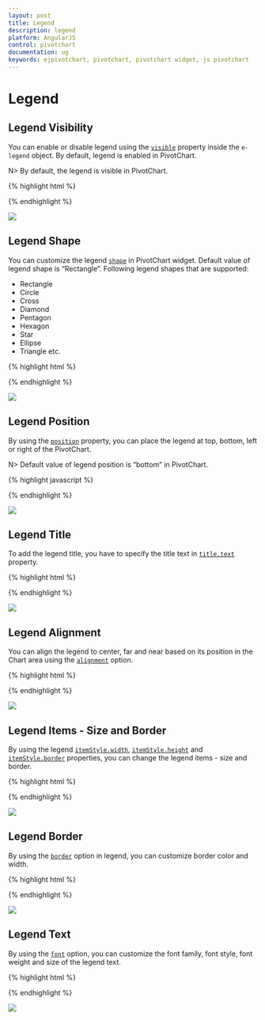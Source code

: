 ```yaml
---
layout: post
title: Legend
description: legend
platform: AngularJS
control: pivotchart
documentation: ug
keywords: ejpivotchart, pivotchart, pivotchart widget, js pivotchart 
---
```


# Legend

## Legend Visibility

You can enable or disable legend using the [`visible`](/api/js/ejchart#members:legend-visible) property inside the `e-legend` object. By default, legend is enabled in PivotChart.

N> By default, the legend is visible in PivotChart.

{% highlight html %}

<body>
    <div ng-controller="PivotChartCtrl">
        <div id="PivotChart1" ej-pivotchart e-legend="legend"/>
    </div>
    <script>
        angular.module('PivotChartApp', ['ejangular']).controller('PivotChartCtrl', function ($scope) {
            ///..
            $scope.legend = {
                //Legend Visibility 
                visible: true
            };
        });
    </script>
</body>

{% endhighlight %}

![](Legend_images/Legend_img1.png) 

## Legend Shape
You can customize the legend [`shape`](/api/js/ejchart#members:legend-shape) in PivotChart widget. Default value of legend shape is “Rectangle”. Following legend shapes that are supported:

* Rectangle
* Circle
* Cross
* Diamond
* Pentagon
* Hexagon
* Star
* Ellipse
* Triangle etc.

{% highlight html %}

<body>
    <div ng-controller="PivotChartCtrl">
        <div id="PivotChart1" ej-pivotchart e-legend="legend"/>
    </div>
    <script>
        angular.module('PivotChartApp', ['ejangular']).controller('PivotChartCtrl', function ($scope) {
            ///..
            $scope.legend = {
                //Legend Visibility 
                visible: true,
                //Applying Legend Shape
                shape: "Star"
            };
        });
    </script>
</body>

{% endhighlight %}

![](Legend_images/Legend_img2.png) 

## Legend Position
By using the [`position`](/api/js/ejchart#members:legend-position) property, you can place the legend at top, bottom, left or right of the PivotChart. 

N> Default value of legend position is “bottom” in PivotChart.

{% highlight javascript %}

<body>
    <div ng-controller="PivotChartCtrl">
        <div id="PivotChart1" ej-pivotchart e-legend="legend"/>
    </div>
    <script>
        angular.module('PivotChartApp', ['ejangular']).controller('PivotChartCtrl', function ($scope) {
            ///..
            $scope.legend = {
                //Legend Visibility 
                visible: true,
                //To place the legend at top of the Chart
                position: "top"
            };
        });
    </script>
</body>

{% endhighlight %}

![](Legend_images/Legend_img3.png) 

## Legend Title
To add the legend title, you have to specify the title text in [`title.text`](/api/js/ejchart#members:legend-title-text) property.

{% highlight html %}

<body>
    <div ng-controller="PivotChartCtrl">
        <div id="PivotChart1" ej-pivotchart e-legend="legend"/>
    </div>
    <script>
        angular.module('PivotChartApp', ['ejangular']).controller('PivotChartCtrl', function ($scope) {
            ///..
            $scope.legend = {
                //Legend Visibility 
                visible: true,
                //Add title to the Chart legend
                title: {
                    text: "Countries"
                }   
            };
        });
    </script>
</body>

{% endhighlight %}

![](Legend_images/Legend_img4.png) 

## Legend Alignment
You can align the legend to center, far and near based on its position in the Chart area using the [`alignment`](/api/js/ejchart#members:legend-alignment) option.
 
{% highlight html %}

<body>
    <div ng-controller="PivotChartCtrl">
        <div id="PivotChart1" ej-pivotchart e-legend="legend"/>
    </div>
    <script>
        angular.module('PivotChartApp', ['ejangular']).controller('PivotChartCtrl', function ($scope) {
            ///..
            $scope.legend = {
                //Legend Visibility 
                visible: true,
                //Aligning the legend near to the Chart
                alignment: "Near"
            };
        });
    </script>
</body>

{% endhighlight %}

![](Legend_images/Legend_img5.png)

## Legend Items - Size and Border
By using the legend [`itemStyle.width`](/api/js/ejchart#members:legend-itemstyle-width), [`itemStyle.height`](/api/js/ejchart#members:legend-itemstyle-height) and [`itemStyle.border`](/api/js/ejchart#members:legend-itemstyle-border) properties, you can change the legend items - size and border.

{% highlight html %}

<body>
    <div ng-controller="PivotChartCtrl">
        <div id="PivotChart1" ej-pivotchart e-legend="legend"/>
    </div>
    <script>
        angular.module('PivotChartApp', ['ejangular']).controller('PivotChartCtrl', function ($scope) {
            ///..
            $scope.legend = {
                //Legend Visibility 
                visible: true,
                //Changing legend items border, height and width
                itemStyle: {
                    height: 12,
                    width: 12,
                    border:
                    {
                        color: 'magenta',
                        width: 1.5
                    }
                }
            };
        });
    </script>
</body>

{% endhighlight %}

![](Legend_images/Legend_img6.png)
 
## Legend Border
By using the [`border`](/api/js/ejchart#members:legend-border) option in legend, you can customize border color and width.

{% highlight html %}

<body>
    <div ng-controller="PivotChartCtrl">
        <div id="PivotChart1" ej-pivotchart e-legend="legend"/>
    </div>
    <script>
        angular.module('PivotChartApp', ['ejangular']).controller('PivotChartCtrl', function ($scope) {
            ///..
            $scope.legend = {
                //Legend Visibility 
                visible: true,
                //Setting border color and width to legend
                border: {
                    color: "#FFC342",
                    width: 2
                }
            };
        });
    </script>
</body>

{% endhighlight %}

![](Legend_images/Legend_img7.png)

## Legend Text
By using the [`font`](/api/js/ejchart#members:legend-font) option, you can customize the font family, font style, font weight and size of the legend text. 

{% highlight html %}

<body>
    <div ng-controller="PivotChartCtrl">
        <div id="PivotChart1" ej-pivotchart e-legend="legend"/>
    </div>
    <script>
        angular.module('PivotChartApp', ['ejangular']).controller('PivotChartCtrl', function ($scope) {
            ///..
            $scope.legend = {
                //Legend Visibility 
                visible: true,
                //Customizing the legend text
                font:
                {
                    fontFamily: 'Segoe UI',
                    fontStyle: 'italic',
                    fontWeight: 'bold',
                    size: '13px'
                }
            };
        });
    </script>
</body>

{% endhighlight %}

![](Legend_images/Legend_img8.png)